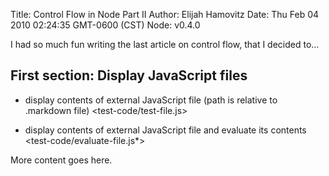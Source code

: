 Title: Control Flow in Node Part II
Author: Elijah Hamovitz
Date: Thu Feb 04 2010 02:24:35 GMT-0600 (CST)
Node: v0.4.0

I had so much fun writing the last article on control flow, that I decided to...

## First section: Display JavaScript files

* display contents of external JavaScript file (path is relative to .markdown file)
<test-code/test-file.js>

* display contents of external JavaScript file and evaluate its contents 
<test-code/evaluate-file.js*>

More content goes here.
